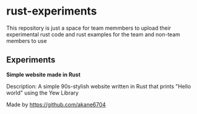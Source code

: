 # rust-experiments

This repository is just a space for team memmbers to upload their experimental rust code and rust examples for the team and non-team members to use

## Experiments

**Simple website made in Rust**

Description: A simple 90s-stylish website written in Rust that prints "Hello world" using the Yew Library

Made by https://github.com/akane6704
